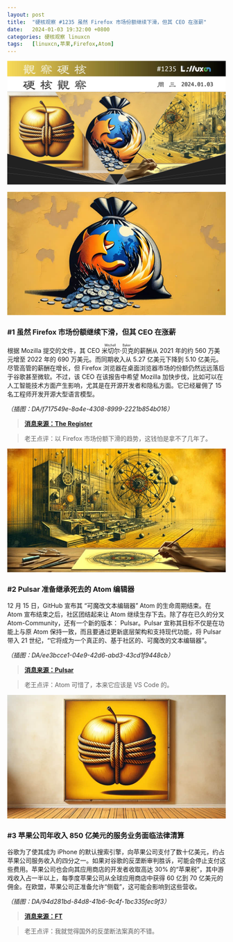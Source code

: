 ```yaml
---
layout: post
title:	"硬核观察 #1235 虽然 Firefox 市场份额继续下滑，但其 CEO 在涨薪"
date:	2024-01-03 19:32:00 +0800 
categories:	硬核观察 linuxcn 
tags:	[linuxcn,苹果,Firefox,Atom]
---
```



![](/Asserts/Images/album/202401/03/193052uecqzqhe61996zel.jpg)


![](/Asserts/Images/album/202401/03/193101d8tgk81gdz6mmh8g.png)


### #1 虽然 Firefox 市场份额继续下滑，但其 CEO 在涨薪


根据 Mozilla 提交的文件，其 CEO <ruby> 米切尔·贝克 <rt>  Mitchell Baker </rt></ruby> 的薪酬从 2021 年的约 560 万美元增至 2022 年的 690 万美元。而同期收入从 5.27 亿美元下降到 5.10 亿美元。尽管高管的薪酬在增长，但 Firefox 浏览器在桌面浏览器市场的份额仍然远远落后于谷歌甚至微软。不过，该 CEO 在该报告中希望 Mozilla 加快步伐，比如可以在人工智能技术方面产生影响，尤其是在开源开发者和隐私方面。它已经雇佣了 15 名工程师开发开源大型语言模型。


*（插图：DA/f717549e-8a4e-4308-8999-2221b854b016）*



> 
> **[消息来源：The Register](https://www.theregister.com/2024/01/02/mozilla_in_2024_ai_privacy/)**
> 
> 
> 



> 
> 老王点评：以 Firefox 市场份额下滑的趋势，这钱怕是拿不了几年了。
> 
> 
> 


![](/Asserts/Images/album/202401/03/193145uypy2qkofjvggyuo.png)


### #2 Pulsar 准备继承死去的 Atom 编辑器


12 月 15 日，GitHub 宣布其 “可魔改文本编辑器” Atom 的生命周期结束。在 Atom 宣布结束之后，社区团结起来让 Atom 继续生存下去。除了存在已久的分叉 Atom-Community，还有一个新的版本： Pulsar。Pulsar 宣称其目标不仅是在功能上与原 Atom 保持一致，而且要通过更新底层架构和支持现代功能，将 Pulsar 带入 21 世纪，“它将成为一个真正的、基于社区的、可魔改的文本编辑器”。


*（插图：DA/ee3bcce1-04e9-42d6-abd3-43cd1f9448cb）*



> 
> **[消息来源：Pulsar](https://pulsar-edit.dev/)**
> 
> 
> 



> 
> 老王点评：Atom 可惜了，本来它应该是 VS Code 的。
> 
> 
> 


![](/Asserts/Images/album/202401/03/193206cxt7rozx2tu59ptx.png)


### #3 苹果公司年收入 850 亿美元的服务业务面临法律清算


谷歌为了使其成为 iPhone 的默认搜索引擎，向苹果公司支付了数十亿美元，约占苹果公司服务收入的四分之一。如果对谷歌的反垄断审判胜诉，可能会停止支付这些费用。苹果公司也会向其应用商店的开发者收取高达 30% 的“苹果税”，其中游戏收入占一半以上，每季度苹果公司从全球应用商店中获得 60 亿到 70 亿美元的佣金。在欧盟，苹果公司正准备允许“侧载”，这可能会影响到这些营收。


*（插图：DA/94d281bd-84d8-41b6-9c4f-1bc335fec9f3）*



> 
> **[消息来源：FT](https://www.ft.com/content/0f2fba8b-612e-4a27-80e0-ad3c3e5f47eb)**
> 
> 
> 



> 
> 老王点评：我就觉得国外的反垄断法案真的不错。
> 
> 
>
